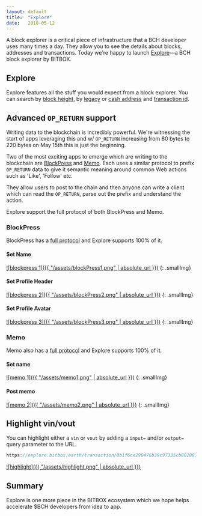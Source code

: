 ```yaml
---
layout: default
title:  "Explore"
date:   2018-05-12
---
```


A block explorer is a critical piece of infrastructure that a BCH developer uses many times a day. They allow you to see the details about blocks, addresses and transactions. Today we're happy to launch [Explore](https://explore.bitbox.earth/)&mdash;a BCH block explorer by BITBOX.

## Explore

Explore features all the stuff you would expect from a block explorer. You can search by [block height](https://explore.bitbox.earth/block/000000000000000000d481c446d213745c0aa789897efd2e4e51d72e842ed9b7), by [legacy](https://explore.bitbox.earth/address/1AyEgvE2XNM65EkdisywrZZghHuMv1ngf8) or [cash address](https://explore.bitbox.earth/address/bitcoincash:qpk4hk3wuxe2uqtqc97n8atzrrr6r5mleczf9sur4h) and [transaction id](https://explore.bitbox.earth/transaction/17c785e23be857459cc7cbf3ff1b2500a7fa68ccdb10918173cddd273478b887).

## Advanced `OP_RETURN` support

Writing data to the blockchain is incredibly powerful. We're witnessing the start of apps leveraging this and w/ `OP_RETURN` increasing from 80 bytes to 220 bytes on May 15th this is just the beginning.

Two of the most exciting apps to emerge which are writing to the blockchain are [BlockPress](https://www.blockpress.com/) and [Memo](https://memo.cash/). Each uses a similar protocol to prefix `OP_RETURN` data to give it semantic meaning around common Web actions such as 'Like', 'Follow' etc.

They allow users to post to the chain and then anyone can write a client which can read the `OP_RETURN`, parse out the prefix and understand the action.

Explore support the full protocol of both BlockPress and Memo.

### BlockPress

BlockPress has a [full protocol](https://www.blockpress.com/developers/blockpress-protocol) and Explore supports 100% of it.

#### Set Name

[![blockpress 1]({{ "/assets/blockPress1.png" | absolute_url }})](https://explore.bitbox.earth/transaction/0309936b506fd9c4843d159c47fc5d2389899b78f564b3113ce0a59178b07e72)
{: .smallImg}

#### Set Profile Header

[![blockpress 2]({{ "/assets/blockPress2.png" | absolute_url }})](https://explore.bitbox.earth/transaction/f1cc829d913abba9a01a25f2b8e9a30a9edabacb44fe184972118fb1bf1454f5)
{: .smallImg}

#### Set Profile Avatar

[![blockpress 3]({{ "/assets/blockPress3.png" | absolute_url }})](https://explore.bitbox.earth/transaction/7dae4479b8177442a7b29921cc457245637ff4399a622c749cd3932ed474eb46)
{: .smallImg}

### Memo

Memo also has a [full protocol](https://memo.cash/protocol) and Explore supports 100% of it.

#### Set name

[![memo 1]({{ "/assets/memo1.png" | absolute_url }})](https://explore.bitbox.earth/transaction/753e29e81cdea12dc5fa30ca89049ca7d538d4062c4bb1b19ecf2a209a3ac8d9)
{: .smallImg}

#### Post memo

[![memo 2]({{ "/assets/memo2.png" | absolute_url }})](https://explore.bitbox.earth/transaction/c7e91099923a28cf86685c9683c74c8c029c8965a5039f84ad79886b42720f9b)
{: .smallImg}

## Highlight vin/vout

You can highlight either a `vin` or `vout` by adding a `input=` and/or `output=` query parameter to the URL.

```js
https://explore.bitbox.earth/transaction/8b1f6ce290476b39c97335cb8028833fcf4177559a7d513086ea16416f265458?input=3&output=2
```

[![highlight]({{ "/assets/highlight.png" | absolute_url }})](https://explore.bitbox.earth/transaction/8b1f6ce290476b39c97335cb8028833fcf4177559a7d513086ea16416f265458?input=3&output=2)

## Summary

Explore is one more piece in the BITBOX ecosystem which we hope helps accelerate $BCH developers from idea to app.
